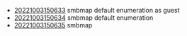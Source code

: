 - [20221003150633](/zet/20221003150633/README.md) smbmap default enumeration as guest
- [20221003150634](/zet/20221003150634/README.md) smbmap default enumeration
- [20221003150635](/zet/20221003150635/README.md) smbmap
